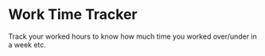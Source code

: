 # Work Time Tracker

Track your worked hours to know how much time you worked over/under in a week etc.